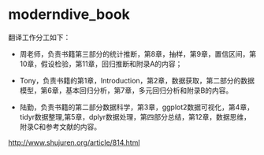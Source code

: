 # moderndive_book

翻译工作分工如下：

- 周老师，负责书籍第三部分的统计推断，第8章，抽样，第9章，置信区间，第10章，假设检验，第11章，回归推断和附录A的内容；

- Tony，负责书籍的第1章，Introduction，第2章，数据获取，第二部分的数据模型，第6章，基本回归分析，第7章，多元回归分析和附录B的内容。

- 陆勤，负责书籍的第二部分数据科学，第3章，ggplot2数据可视化，第4章，tidyr数据整理,第5章，dplyr数据处理，第四部分总结，第12章，数据思维，附录C和参考文献的内容。


http://www.shujuren.org/article/814.html